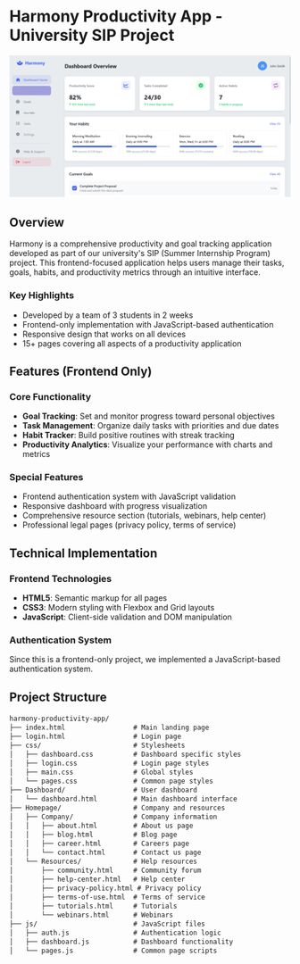 # Harmony Productivity App - University SIP Project

![Harmony Screenshot](/assets/image.png)

## Overview

Harmony is a comprehensive productivity and goal tracking application developed as part of our university's SIP (Summer Internship Program) project. This frontend-focused application helps users manage their tasks, goals, habits, and productivity metrics through an intuitive interface.

### Key Highlights
- Developed by a team of 3 students in 2 weeks
- Frontend-only implementation with JavaScript-based authentication
- Responsive design that works on all devices
- 15+ pages covering all aspects of a productivity application

## Features (Frontend Only)

### Core Functionality
- **Goal Tracking**: Set and monitor progress toward personal objectives
- **Task Management**: Organize daily tasks with priorities and due dates
- **Habit Tracker**: Build positive routines with streak tracking
- **Productivity Analytics**: Visualize your performance with charts and metrics

### Special Features
- Frontend authentication system with JavaScript validation
- Responsive dashboard with progress visualization
- Comprehensive resource section (tutorials, webinars, help center)
- Professional legal pages (privacy policy, terms of service)

## Technical Implementation

### Frontend Technologies
- **HTML5**: Semantic markup for all pages
- **CSS3**: Modern styling with Flexbox and Grid layouts
- **JavaScript**: Client-side validation and DOM manipulation

### Authentication System
Since this is a frontend-only project, we implemented a JavaScript-based authentication system.

## Project Structure

```
harmony-productivity-app/
├── index.html                 # Main landing page
├── login.html                 # Login page
├── css/                       # Stylesheets
│   ├── dashboard.css          # Dashboard specific styles
│   ├── login.css              # Login page styles
│   ├── main.css               # Global styles
│   └── pages.css              # Common page styles
├── Dashboard/                 # User dashboard
│   └── dashboard.html         # Main dashboard interface
├── Homepage/                  # Company and resources
│   ├── Company/               # Company information
│   │   ├── about.html         # About us page
│   │   ├── blog.html          # Blog page
│   │   ├── career.html        # Careers page
│   │   └── contact.html       # Contact us page
│   └── Resources/             # Help resources
│       ├── community.html     # Community forum
│       ├── help-center.html   # Help center
│       ├── privacy-policy.html # Privacy policy
│       ├── terms-of-use.html  # Terms of service
│       ├── tutorials.html     # Tutorials
│       └── webinars.html      # Webinars
├── js/                        # JavaScript files
│   ├── auth.js                # Authentication logic
│   ├── dashboard.js           # Dashboard functionality
│   └── pages.js               # Common page scripts
```

